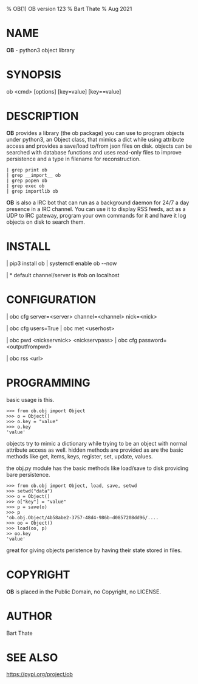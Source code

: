 % OB(1) OB version 123
% Bart Thate 
% Aug 2021

# NAME

**OB** - python3 object library

# SYNOPSIS

ob \<cmd\> \[options\] \[key=value\] \[key==value\] 

# DESCRIPTION

**OB** provides a library (the ob package) you can use to program
objects under python3, an Object class, that mimics a dict while
using  attribute access and provides a save/load to/from json files
on disk. objects can be searched with database functions and uses
read-only files to improve persistence and a type in filename for
reconstruction.

    | grep print ob
    | grep __import__ ob
    | grep popen ob
    | grep exec ob
    | grep importlib ob


**OB** is also a IRC bot that can run as a  background
daemon for 24/7 a day presence in a IRC channel. You can use it to
display RSS feeds, act as a UDP to IRC gateway, program your own
commands for it and have it log objects on disk to search them. 

# INSTALL

| pip3 install ob
| systemctl enable ob \-\-now

| * default channel/server is #ob on localhost

# CONFIGURATION

| obc cfg server=\<server\> channel=\<channel\> nick=\<nick\> 

| obc cfg users=True
| obc met \<userhost\>

| obc pwd \<nickservnick\> \<nickservpass\>
| obc cfg password=\<outputfrompwd\>

| obc rss \<url\>

# PROGRAMMING

basic usage is this.

    >>> from ob.obj import Object
    >>> o = Object()
    >>> o.key = "value"
    >>> o.key
    'value'

objects try to mimic a dictionary while trying to be an object with normal
attribute access as well. hidden methods are provided as are the basic
methods like get, items, keys, register, set, update, values.

the obj.py module has the basic methods like load/save to disk providing bare
persistence.

    >>> from ob.obj import Object, load, save, setwd
    >>> setwd("data")
    >>> o = Object()
    >>> o["key"] = "value"
    >>> p = save(o)
    >>> p
    'ob.obj.Object/4b58abe2-3757-48d4-986b-d0857208dd96/....
    >>> oo = Object()
    >>> load(oo, p)
    >> oo.key
    'value'

great for giving objects peristence by having their state stored in files.

# COPYRIGHT

**OB** is placed in the Public Domain, no Copyright, no LICENSE.

# AUTHOR

Bart Thate 

# SEE ALSO

https://pypi.org/project/ob

